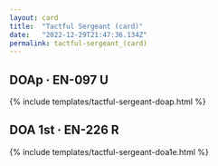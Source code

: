 ```yaml
---
layout: card
title:  "Tactful Sergeant (card)"
date:   "2022-12-29T21:47:36.134Z"
permalink: tactful-sergeant_(card)
---
```


## DOAp &middot; EN-097 U

{% include templates/tactful-sergeant-doap.html %}


## DOA 1st &middot; EN-226 R

{% include templates/tactful-sergeant-doa1e.html %}
